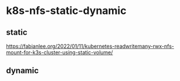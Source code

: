 # k8s-nfs-static-dynamic

## static
https://fabianlee.org/2022/01/11/kubernetes-readwritemany-rwx-nfs-mount-for-k3s-cluster-using-static-volume/

## dynamic
